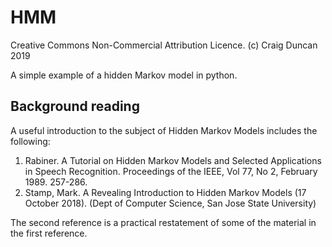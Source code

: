 # HMM

Creative Commons Non-Commercial Attribution Licence.
(c) Craig Duncan 2019

A simple example of a hidden Markov model in python.

##  Background reading

A useful introduction to the subject of Hidden Markov Models includes the following:

1. Rabiner.  A Tutorial on Hidden Markov Models and Selected Applications in Speech Recognition.
Proceedings of the IEEE, Vol 77, No 2, February 1989.  257-286.
2. Stamp, Mark. A Revealing Introduction to Hidden Markov Models (17 October 2018).
(Dept of Computer Science, San Jose State University)

The second reference is a practical restatement of some of the material in the first reference.
